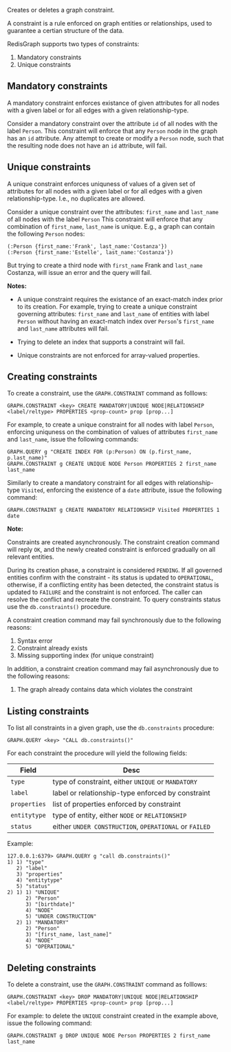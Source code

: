 Creates or deletes a graph constraint. 

A constraint is a rule enforced on graph entities or relationships, used to guarantee a certian structure of the data.

RedisGraph supports two types of constraints:

1. Mandatory constraints
2. Unique constraints

## Mandatory constraints

A mandatory constraint enforces existance of given attributes for all nodes with a given label or for all edges with a given relationship-type.

Consider a mandatory constraint over the attribute `id` of all nodes with the label `Person`.
This constraint will enforce that any `Person` node in the graph has an `id` attribute.
Any attempt to create or modify a `Person` node, such that the resulting node does not have an `id` attribute, will fail.

## Unique constraints

A unique constraint enforces uniquness of values of a given set of attributes for all nodes with a given label or for all edges with a given relationship-type. I.e., no duplicates are allowed.

Consider a unique constraint over the attributes: `first_name` and `last_name` of all nodes with the label `Person`
This constraint will enforce that any combination of `first_name`, `last_name` is unique.
E.g., a graph can contain the following `Person` nodes:

```
(:Person {first_name:'Frank', last_name:'Costanza'})
(:Person {first_name:'Estelle', last_name:'Costanza'})
```

But trying to create a third node with `first_name` Frank and `last_name` Costanza, will issue an error and the query will fail.

<note><b>Notes:</b>

- A unique constraint requires the existance of an exact-match index prior to its creation. For example, trying to create a unique constraint governing attributes: `first_name` and `last_name` of entities with label `Person` without having an exact-match index over `Person`'s `first_name` and `last_name` attributes will fail.
   
- Trying to delete an index that supports a constraint will fail.
   
- Unique constraints are not enforced for array-valued properties.
   
</note>

## Creating constraints

To create a constraint, use the `GRAPH.CONSTRAINT` command as folllows:

```
GRAPH.CONSTRAINT <key> CREATE MANDATORY|UNIQUE NODE|RELATIONSHIP <label/reltype> PROPERTIES <prop-count> prop [prop...]
```

For example, to create a unique constraint for all nodes with label `Person`, enforcing uniquness on the combination of values of attributes `first_name` and `last_name`, issue the following commands:

```
GRAPH.QUERY g "CREATE INDEX FOR (p:Person) ON (p.first_name, p.last_name)"
GRAPH.CONSTRAINT g CREATE UNIQUE NODE Person PROPERTIES 2 first_name last_name
```

Similarly to create a mandatory constraint for all edges with relationship-type `Visited`, enforcing the existence of a `date` attribute, issue the following command:

```
GRAPH.CONSTRAINT g CREATE MANDATORY RELATIONSHIP Visited PROPERTIES 1 date
```

<note><b>Note:</b>

Constraints are created asynchronously. The constraint creation command will reply `OK`, and the newly created constraint is enforced gradually on all relevant entities.

During its creation phase, a constraint is considered `PENDING`. If all governed entities confirm with the constraint - its status is updated to `OPERATIONAL`, otherwise, if a conflicting entity has been detected, the constraint status is updated to `FAILURE` and the constraint is not enforced. The caller can resolve the conflict and recreate the constraint. To query constraints status use the `db.constraints()` procedure.
   
</note>

A constraint creation command may fail synchronously due to the following reasons:

1. Syntax error
2. Constraint already exists
3. Missing supporting index (for unique constraint)

In addition, a constraint creation command may fail asynchronously due to the following reasons:

1. The graph already contains data which violates the constraint

## Listing constraints

To list all constraints in a given graph, use the `db.constraints` procedure:

```
GRAPH.QUERY <key> "CALL db.constraints()"
```

For each constraint the procedure will yield the following fields:

| Field        | Desc                                                   |
| ------------ | ------------------------------------------------------ |
| `type`       | type of constraint, either `UNIQUE` or `MANDATORY`     |
| `label`      | label or relationship-type enforced by constraint      |
| `properties` | list of properties enforced by constraint              |
| `entitytype` | type of entity, either `NODE` or `RELATIONSHIP`        |
| `status`     | either `UNDER CONSTRUCTION`, `OPERATIONAL` or `FAILED` |

Example:

```
127.0.0.1:6379> GRAPH.QUERY g "call db.constraints()"
1) 1) "type"
   2) "label"
   3) "properties"
   4) "entitytype"
   5) "status"
2) 1) 1) "UNIQUE"
      2) "Person"
      3) "[birthdate]"
      4) "NODE"
      5) "UNDER CONSTRUCTION"
   2) 1) "MANDATORY"
      2) "Person"
      3) "[first_name, last_name]"
      4) "NODE"
      5) "OPERATIONAL"
```

## Deleting constraints

To delete a constraint, use the `GRAPH.CONSTRAINT` command as folllows:

```
GRAPH.CONSTRAINT <key> DROP MANDATORY|UNIQUE NODE|RELATIONSHIP <label/reltype> PROPERTIES <prop-count> prop [prop...]
```

For example: to delete the `UNIQUE` constraint created in the example above, issue the following command:

```
GRAPH.CONSTRAINT g DROP UNIQUE NODE Person PROPERTIES 2 first_name last_name
```
